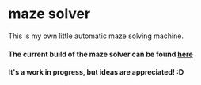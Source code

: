 # maze solver

This is my own little automatic maze solving machine.

#### The current build of the maze solver can be found [here](https://rawgit.com/Oskari-Tuormaa/maze-solver/master/code/index.html)

#### **It's a work in progress, but ideas are appreciated! :D**
